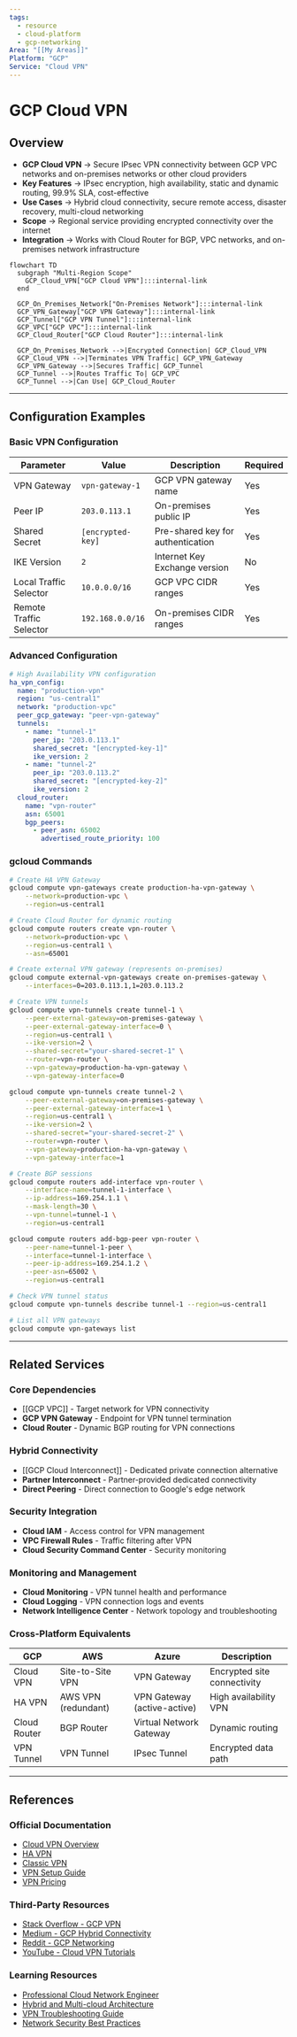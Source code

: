 ```yaml
---
tags:
  - resource
  - cloud-platform
  - gcp-networking
Area: "[[My Areas]]"
Platform: "GCP"
Service: "Cloud VPN"
---
```


# GCP Cloud VPN

## Overview

- **GCP Cloud VPN** → Secure IPsec VPN connectivity between GCP VPC networks and on-premises networks or other cloud providers
- **Key Features** → IPsec encryption, high availability, static and dynamic routing, 99.9% SLA, cost-effective
- **Use Cases** → Hybrid cloud connectivity, secure remote access, disaster recovery, multi-cloud networking
- **Scope** → Regional service providing encrypted connectivity over the internet
- **Integration** → Works with Cloud Router for BGP, VPC networks, and on-premises network infrastructure

```mermaid
flowchart TD
  subgraph "Multi-Region Scope"
    GCP_Cloud_VPN["GCP Cloud VPN"]:::internal-link
  end

  GCP_On_Premises_Network["On-Premises Network"]:::internal-link
  GCP_VPN_Gateway["GCP VPN Gateway"]:::internal-link
  GCP_Tunnel["GCP VPN Tunnel"]:::internal-link
  GCP_VPC["GCP VPC"]:::internal-link
  GCP_Cloud_Router["GCP Cloud Router"]:::internal-link

  GCP_On_Premises_Network -->|Encrypted Connection| GCP_Cloud_VPN
  GCP_Cloud_VPN -->|Terminates VPN Traffic| GCP_VPN_Gateway
  GCP_VPN_Gateway -->|Secures Traffic| GCP_Tunnel
  GCP_Tunnel -->|Routes Traffic To| GCP_VPC
  GCP_Tunnel -->|Can Use| GCP_Cloud_Router

```

---

## Configuration Examples

### Basic VPN Configuration
| Parameter | Value | Description | Required |
|-----------|-------|-------------|----------|
| VPN Gateway | `vpn-gateway-1` | GCP VPN gateway name | Yes |
| Peer IP | `203.0.113.1` | On-premises public IP | Yes |
| Shared Secret | `[encrypted-key]` | Pre-shared key for authentication | Yes |
| IKE Version | `2` | Internet Key Exchange version | No |
| Local Traffic Selector | `10.0.0.0/16` | GCP VPC CIDR ranges | Yes |
| Remote Traffic Selector | `192.168.0.0/16` | On-premises CIDR ranges | Yes |

### Advanced Configuration
```yaml
# High Availability VPN configuration
ha_vpn_config:
  name: "production-vpn"
  region: "us-central1"
  network: "production-vpc"
  peer_gcp_gateway: "peer-vpn-gateway"
  tunnels:
    - name: "tunnel-1"
      peer_ip: "203.0.113.1"
      shared_secret: "[encrypted-key-1]"
      ike_version: 2
    - name: "tunnel-2"
      peer_ip: "203.0.113.2"
      shared_secret: "[encrypted-key-2]"
      ike_version: 2
  cloud_router:
    name: "vpn-router"
    asn: 65001
    bgp_peers:
      - peer_asn: 65002
        advertised_route_priority: 100
```

### gcloud Commands
```bash
# Create HA VPN Gateway
gcloud compute vpn-gateways create production-ha-vpn-gateway \
    --network=production-vpc \
    --region=us-central1

# Create Cloud Router for dynamic routing
gcloud compute routers create vpn-router \
    --network=production-vpc \
    --region=us-central1 \
    --asn=65001

# Create external VPN gateway (represents on-premises)
gcloud compute external-vpn-gateways create on-premises-gateway \
    --interfaces=0=203.0.113.1,1=203.0.113.2

# Create VPN tunnels
gcloud compute vpn-tunnels create tunnel-1 \
    --peer-external-gateway=on-premises-gateway \
    --peer-external-gateway-interface=0 \
    --region=us-central1 \
    --ike-version=2 \
    --shared-secret="your-shared-secret-1" \
    --router=vpn-router \
    --vpn-gateway=production-ha-vpn-gateway \
    --vpn-gateway-interface=0

gcloud compute vpn-tunnels create tunnel-2 \
    --peer-external-gateway=on-premises-gateway \
    --peer-external-gateway-interface=1 \
    --region=us-central1 \
    --ike-version=2 \
    --shared-secret="your-shared-secret-2" \
    --router=vpn-router \
    --vpn-gateway=production-ha-vpn-gateway \
    --vpn-gateway-interface=1

# Create BGP sessions
gcloud compute routers add-interface vpn-router \
    --interface-name=tunnel-1-interface \
    --ip-address=169.254.1.1 \
    --mask-length=30 \
    --vpn-tunnel=tunnel-1 \
    --region=us-central1

gcloud compute routers add-bgp-peer vpn-router \
    --peer-name=tunnel-1-peer \
    --interface=tunnel-1-interface \
    --peer-ip-address=169.254.1.2 \
    --peer-asn=65002 \
    --region=us-central1

# Check VPN tunnel status
gcloud compute vpn-tunnels describe tunnel-1 --region=us-central1

# List all VPN gateways
gcloud compute vpn-gateways list
```

---

## Related Services

### Core Dependencies
- [[GCP VPC]] - Target network for VPN connectivity
- **GCP VPN Gateway** - Endpoint for VPN tunnel termination
- **Cloud Router** - Dynamic BGP routing for VPN connections

### Hybrid Connectivity
- [[GCP Cloud Interconnect]] - Dedicated private connection alternative
- **Partner Interconnect** - Partner-provided dedicated connectivity
- **Direct Peering** - Direct connection to Google's edge network

### Security Integration
- **Cloud IAM** - Access control for VPN management
- **VPC Firewall Rules** - Traffic filtering after VPN
- **Cloud Security Command Center** - Security monitoring

### Monitoring and Management
- **Cloud Monitoring** - VPN tunnel health and performance
- **Cloud Logging** - VPN connection logs and events
- **Network Intelligence Center** - Network topology and troubleshooting

### Cross-Platform Equivalents
| GCP | AWS | Azure | Description |
|-----|-----|-------|-------------|
| Cloud VPN | Site-to-Site VPN | VPN Gateway | Encrypted site connectivity |
| HA VPN | AWS VPN (redundant) | VPN Gateway (active-active) | High availability VPN |
| Cloud Router | BGP Router | Virtual Network Gateway | Dynamic routing |
| VPN Tunnel | VPN Tunnel | IPsec Tunnel | Encrypted data path |

---

## References

### Official Documentation
- [Cloud VPN Overview](https://cloud.google.com/network-connectivity/docs/vpn/concepts/overview)
- [HA VPN](https://cloud.google.com/network-connectivity/docs/vpn/concepts/overview#ha-vpn)
- [Classic VPN](https://cloud.google.com/network-connectivity/docs/vpn/concepts/overview#classic-vpn)
- [VPN Setup Guide](https://cloud.google.com/network-connectivity/docs/vpn/how-to)
- [VPN Pricing](https://cloud.google.com/vpc/pricing#vpn-pricing)

### Third-Party Resources
- [Stack Overflow - GCP VPN](https://stackoverflow.com/questions/tagged/google-cloud-vpn)
- [Medium - GCP Hybrid Connectivity](https://medium.com/tag/gcp-vpn)
- [Reddit - GCP Networking](https://reddit.com/r/googlecloud)
- [YouTube - Cloud VPN Tutorials](https://youtube.com/results?search_query=gcp+cloud+vpn)

### Learning Resources
- [Professional Cloud Network Engineer](https://cloud.google.com/certification/cloud-network-engineer)
- [Hybrid and Multi-cloud Architecture](https://cloud.google.com/training/courses/hybrid-multicloud)
- [VPN Troubleshooting Guide](https://cloud.google.com/network-connectivity/docs/vpn/support/troubleshooting)
- [Network Security Best Practices](https://cloud.google.com/security/best-practices#network-security)
